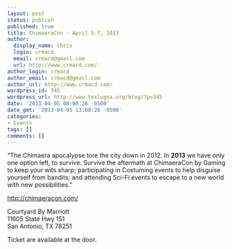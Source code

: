 ```yaml
---
layout: post
status: publish
published: true
title: ChimaeraCon - April 5-7, 2013
author:
  display_name: Chris
  login: crmacd
  email: crmacd@gmail.com
  url: http://www.crmacd.com/
author_login: crmacd
author_email: crmacd@gmail.com
author_url: http://www.crmacd.com/
wordpress_id: 345
wordpress_url: http://www.texlugsa.org/blog/?p=345
date: '2013-04-05 08:00:26 -0500'
date_gmt: '2013-04-05 13:00:26 -0500'
categories:
- Events
tags: []
comments: []
---
```

<p>"The Chimaera apocalypse tore the city down in 2012. In&nbsp;<strong>2013</strong>&nbsp;we have only one option left, to survive. Survive the aftermath at ChimaeraCon by Gaming to keep your wits sharp; participating in Costuming events to help disguise yourself from bandits; and attending Sci-Fi events to escape to a new world with new possibilities."</p>
<p><a href="http://chimaeracon.com/">http://chimaeracon.com/</a></p>
<p>Courtyard By Marriott<br />
11605 State Hwy 151<br />
San Antonio, TX 78251</p>
<p>Ticket are available at the door.</p>
